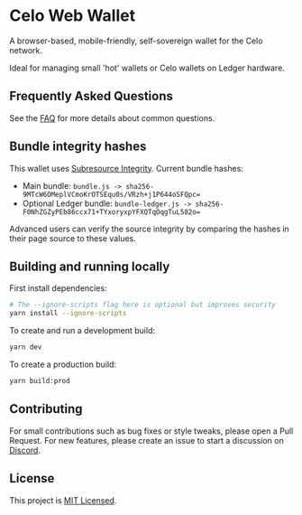 # Celo Web Wallet

A browser-based, mobile-friendly, self-sovereign wallet for the Celo network.

Ideal for managing small 'hot' wallets or Celo wallets on Ledger hardware.

## Frequently Asked Questions

See the [FAQ](FAQ.md) for more details about common questions.

## Bundle integrity hashes

This wallet uses [Subresource Integrity](https://developer.mozilla.org/en-US/docs/Web/Security/Subresource_Integrity). Current bundle hashes:

* Main bundle: `bundle.js -> sha256-9MTcW6OMeplVCmoKrOTSEqu0s/VRzh+j1P644oSFQpc=`
* Optional Ledger bundle: `bundle-ledger.js -> sha256-F0NhZGZyPEb86ccx71+TYxoryxpYFXQTqOqgTuL582o=`

Advanced users can verify the source integrity by comparing the hashes in their page source to these values.

## Building and running locally

First install dependencies:

```sh
# The --ignore-scripts flag here is optional but improves security
yarn install --ignore-scripts
```

To create and run a development build:

```sh
yarn dev
```

To create a production build:

```sh
yarn build:prod
```

## Contributing

For small contributions such as bug fixes or style tweaks, please open a Pull Request.
For new features, please create an issue to start a discussion on [Discord](https://discord.com/channels/600834479145353243/783806028629934110).

## License

This project is [MIT Licensed](LICENSE).

